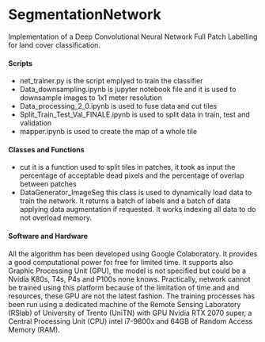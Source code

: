 # SegmentationNetwork
Implementation of a Deep Convolutional Neural Network Full Patch Labelling for land cover classification.

#### Scripts
- net_trainer.py is the script emplyed to train the classifier
- Data_downsampling.ipynb is jupyter notebook file and it is used to downsample images to 1x1 meter resolution
- Data_processing_2_0.ipynb is used to fuse data and cut tiles
- Split_Train_Test_Val_FINALE.ipynb is used to split data in train, test and validation
- mapper.ipynb is used to create the map of a whole tile

#### Classes and Functions
- cut it is a function used to split tiles in patches, it took as input the percentage of acceptable dead pixels and the percentage of overlap between patches
- DataGenerator_ImageSeg this class is used to dynamically load data to train the network. It returns a batch of labels and a batch of data applying data augmentation if requested. It works indexing all data to do not overload memory.

#### Software and Hardware
All the algorithm has been developed using Google Colaboratory. It provides a good computational power for free for limited time. It supports also Graphic Processing Unit (GPU), the model is not specified but could be a Nvidia K80s, T4s, P4s and P100s none knows. Practically, network cannot be trained using this platform because of the limitation of time and and resources, these GPU are not the latest fashion. The training processes has been run using a dedicated machine of the Remote Sensing Laboratory (RSlab) of University of Trento (UniTN) with GPU Nvidia RTX 2070 super, a Central Processing Unit (CPU) intel i7-9800x and 64GB of Random Access Memory (RAM).
